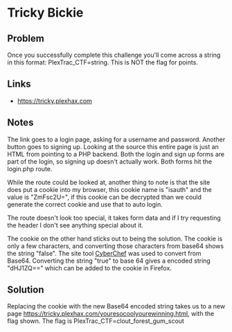 # Tricky Bickie

## Problem

Once you successfully complete this challenge you'll come across a string in this format: PlexTrac_CTF=string. This is NOT the flag for points.

## Links

* https://tricky.plexhax.com

## Notes

The link goes to a login page, asking for a username and password.  Another button goes to signing up.  Looking at the source this entire page is just an HTML from pointing to a PHP backend.  Both the login and sign up forms are part of the login, so signing up doesn't actually work.  Both forms hit the login.php route.

While the route could be looked at, another thing to note is that the site does put a cookie into my browser, this cookie name is "isauth" and the value is "ZmFsc2U=", if this cookie can be decrypted than we could generate the correct cookie and use that to auto login.

The route doesn't look too special, it takes form data and if I try requesting the header I don't see anything special about it.

The cookie on the other hand sticks out to being the solution.  The cookie is only a few characters, and converting those characters from base64 shows the string "false".  The site tool [CyberChef](https://cyberchef.org/) was used to convert from Base64.  Converting the string "true" to base 64 gives a encoded string "dHJ1ZQ==" which can be added to the cookie in Firefox. 

## Solution

Replacing the cookie with the new Base64 encoded string takes us to a new page https://tricky.plexhax.com/youresocoolyourewinning.html, with the flag shown.  The flag is PlexTrac_CTF=clout_forest_gum_scout

